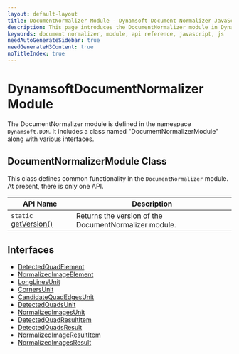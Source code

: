 ```yaml
---
layout: default-layout
title: DocumentNormalizer Module - Dynamsoft Document Normalizer JavaScript Edition API
description: This page introduces the DocumentNormalizer module in Dynamsoft Document Normalizer JavaScript Edition.
keywords: document normalizer, module, api reference, javascript, js
needAutoGenerateSidebar: true
needGenerateH3Content: true
noTitleIndex: true
---
```

<!-- 2.0.20 -- Updated on 12/07/2023-->

# DynamsoftDocumentNormalizer Module

The DocumentNormalizer module is defined in the namespace `Dynamsoft.DDN`. It includes a class named "DocumentNormalizerModule" along with various interfaces.

## DocumentNormalizerModule Class

This class defines common functionality in the `DocumentNormalizer` module. At present, there is only one API.

| API Name                                                                  | Description                                           |
| ------------------------------------------------------------------------- | ----------------------------------------------------- |
| `static` [getVersion()](./document-normalizer-module-class.md#getversion) | Returns the version of the DocumentNormalizer module. |

## Interfaces

<!--* [SimplifiedDocumentNormalizerSettings](./interfaces/simplified-document-normalizer-settings.md)-->
* [DetectedQuadElement](./interfaces/detected-quad-element.md)
* [NormalizedImageElement](./interfaces/normalized-image-element.md)
* [LongLinesUnit](./interfaces/long-lines-unit.md)
* [CornersUnit](./interfaces/corners-unit.md)
* [CandidateQuadEdgesUnit](./interfaces/candidate-quad-edges-unit.md)
* [DetectedQuadsUnit](./interfaces/detected-quads-unit.md)
* [NormalizedImagesUnit](./interfaces/normalized-images-unit.md)
* [DetectedQuadResultItem](./interfaces/detected-quad-result-item.md)
* [DetectedQuadsResult](./interfaces/detected-quads-result.md)
* [NormalizedImageResultItem](./interfaces/normalized-image-result-item.md)
* [NormalizedImagesResult](./interfaces/normalized-images-result.md)
  
<!-- ## Enums

* [EnumImageColourMode]({{ site.dcv_enumerations }}document-normalizer/extended-barcode-result-type.html?lang=js) -->
